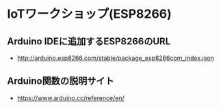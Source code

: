 # IoTワークショップ(ESP8266)

## Arduino IDEに追加するESP8266のURL

* http://arduino.esp8266.com/stable/package_esp8266com_index.json

## Arduino関数の説明サイト

* https://www.arduino.cc/reference/en/
